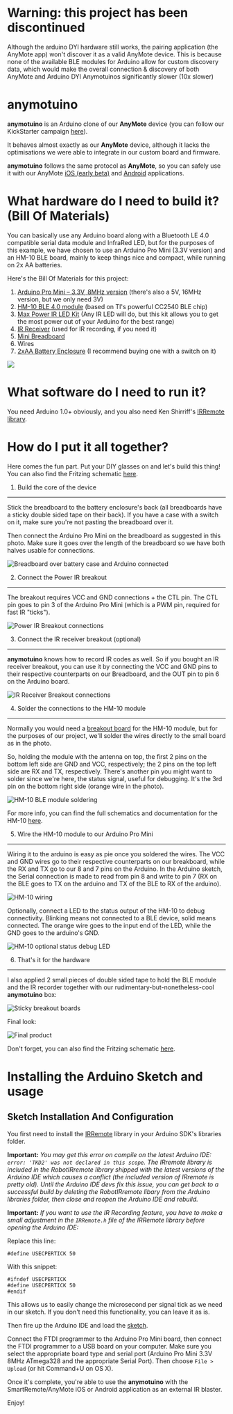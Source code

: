 Warning: this project has been discontinued
==========
Although the arduino DYI hardware still works, the pairing application (the AnyMote app) won't discover it as a valid AnyMote device. This is because none of the available BLE modules for Arduino allow for custom discovery data, which would make the overall connection & discovery of both AnyMote and Arduino DYI Anymotuinos significantly slower (10x slower)

anymotuino
==========

__anymotuino__ is an Arduino clone of our __AnyMote__ device (you can follow our KickStarter campaign [here](https://www.kickstarter.com/projects/1635386542/anymote-home-your-phone-the-ultimate-universal-rem)).

It behaves almost exactly as our __AnyMote__ device, although it lacks the optimisations we were able to integrate in our custom board and firmware.

__anymotuino__ follows the same protocol as __AnyMote__, so you can safely use it with our AnyMote [iOS (early beta)](https://colortiger.com/iosbeta) and [Android](https://play.google.com/store/apps/details?id=com.remotefairy&hl=en) applications.

What hardware do I need to build it? (Bill Of Materials)
========================================================

You can basically use any Arduino board along with a Bluetooth LE 4.0 compatible serial data module and InfraRed LED, but for the purposes of this example, we have chosen to use an Arduino Pro Mini (3.3V version) and an HM-10 BLE board, mainly to keep things nice and compact, while running on 2x AA batteries.

Here's the Bill Of Materials for this project:

1. [Arduino Pro Mini – 3.3V, 8MHz version](https://www.sparkfun.com/products/11114) (there's also a 5V, 16MHz version, but we only need 3V)
2. [HM-10 BLE 4.0 module](http://www.fasttech.com/product/1292002-ti-cc2540-cc2541-bluetooth-4-0-ble-2540-2541) (based on TI's powerful CC2540 BLE chip)
3. [Max Power IR LED Kit](https://www.sparkfun.com/products/10732) (Any IR LED will do, but this kit allows you to get the most power out of your Arduino for the best range)
4. [IR Receiver](http://www.adafruit.com/products/157?&main_page=product_info&cPath=35&products_id=157) (used for IR recording, if you need it)
5. [Mini Breadboard](https://www.sparkfun.com/products/12047)
6. Wires
7. [2xAA Battery Enclosure](https://www.sparkfun.com/products/9543) (I recommend buying one with a switch on it)

![](docs/components.jpg)

What software do I need to run it?
==================================

You need Arduino 1.0+ obviously, and you also need Ken Shirriff's [IRRemote library](https://github.com/shirriff/Arduino-IRremote).

How do I put it all together?
=============================

Here comes the fun part. Put your DIY glasses on and let's build this thing!
You can also find the Fritzing schematic [here](fritzing/Anymotuino.fzz).

1. Build the core of the device
-------------------------------

Stick the breadboard to the battery enclosure's back (all breadboards have a sticky double sided tape on their back). If you have a case with a switch on it, make sure you're not pasting the breadboard over it.

Then connect the Arduino Pro Mini on the breadboard as suggested in this photo. Make sure it goes over the length of the breadboard so we have both halves usable for connections.

![Breadboard over battery case and Arduino connected](docs/batt_bread_arduino.jpg)

2. Connect the Power IR breakout
--------------------------------

The breakout requires VCC and GND connections + the CTL pin. The CTL pin goes to pin 3 of the Arduino Pro Mini (which is a PWM pin, required for fast IR "ticks").

![Power IR Breakout connections](docs/power_ir.jpg)

3. Connect the IR receiver breakout (optional)
----------------------------------------------

__anymotuino__ knows how to record IR codes as well. So if you bought an IR receiver breakout, you can use it by connecting the VCC and GND pins to their respective counterparts on our Breadboard, and the OUT pin to pin 6 on the Arduino board.

![IR Receiver Breakout connections](docs/ir_receiver.jpg)

4. Solder the connections to the HM-10 module
---------------------------------------------

Normally you would need a [breakout board](https://oshpark.com/shared_projects/aWRbRvyh) for the HM-10 module, but for the purposes of our project, we'll solder the wires directly to the small board as in the photo. 

So, holding the module with the antenna on top, the first 2 pins on the bottom left side are GND and VCC, respectively; the 2 pins on the top left side are RX and TX, respectively. There's another pin you might want to solder since we're here, the status signal, useful for debugging. It's the 3rd pin on the bottom right side (orange wire in the photo).

![HM-10 BLE module soldering](docs/hm10_solder.jpg)

For more info, you can find the full schematics and documentation for the HM-10 [here](http://www.jnhuamao.cn/bluetooth40_en.zip).

5. Wire the HM-10 module to our Arduino Pro Mini
------------------------------------------------

Wiring it to the arduino is easy as pie once you soldered the wires. The VCC and GND wires go to their respective counterparts on our breakboard, while the RX and TX go to our 8 and 7 pins on the Arduino. In the Arduino sketch, the Serial connection is made to read from pin 8 and write to pin 7 (RX on the BLE goes to TX on the arduino and TX of the BLE to RX of the arduino).

![HM-10 wiring](docs/hm10_arduino_wiring.jpg)

Optionally, connect a LED to the status output of the HM-10 to debug connectivity. Blinking means not connected to a BLE device, solid means connected. The orange wire goes to the input end of the LED, while the GND goes to the arduino's GND.

![HM-10 optional status debug LED](docs/hm10_status_led.jpg)

6. That's it for the hardware
-----------------------------

I also applied 2 small pieces of double sided tape to hold the BLE module and the IR recorder together with our rudimentary-but-nonetheless-cool __anymotuino__ box:

![Sticky breakout boards](docs/sticky_hm10.jpg)

Final look:

![Final product](docs/anymotuino_final.jpg)

Don't forget, you can also find the Fritzing schematic [here](fritzing/Anymotuino.fzz).

Installing the Arduino Sketch and usage
=======================================

Sketch Installation And Configuration
-------------------------------------

You first need to install the [IRRemote](https://github.com/shirriff/Arduino-IRremote) library in your Arduino SDK's libraries folder. 

__Important:__ _You may get this error on compile on the latest Arduino IDE: `error: 'TKD2' was not declared in this scope`. The IRremote library is included in the RobotIRremote library shipped with the latest versions of the Arduino IDE which causes a conflict (the included version of IRremote is pretty old). Until the Arduino IDE devs fix this issue, you can get back to a successful build by deleting the RobotIRremote libary from the Arduino libraries folder, then close and reopen the Arduino IDE and rebuild._

__Important:__ _If you want to use the IR Recording feature, you have to make a small adjustment in the `IRRemote.h` file of the IRRemote library before opening the Arduino IDE:_

Replace this line:

```
#define USECPERTICK 50
```

With this snippet:
```
#ifndef USECPERTICK
#define USECPERTICK 50
#endif
```

This allows us to easily change the microsecond per signal tick as we need in our sketch. If you don't need this functionality, you can leave it as is.

Then fire up the Arduino IDE and load the [sketch](anymotuino/anymotuino.ino).

Connect the FTDI programmer to the Arduino Pro Mini board, then connect the FTDI programmer to a USB board on your computer.
Make sure you select the appropriate board type and serial port (Arduino Pro Mini 3.3V 8MHz ATmega328 and the appropriate Serial Port). Then choose `File > Upload` (or hit Command+U on OS X).

Once it's complete, you're able to use the __anymotuino__ with the SmartRemote/AnyMote iOS or Android application as an external IR blaster.

Enjoy!

